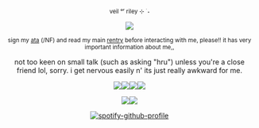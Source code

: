 <div align="center">

<sub> veil ᵒʳ riley ⊹ ࣪ ˖

<div align="center">
  
![](https://komarev.com/ghpvc/?username=liittle-puppy&color=000000&label=bite-marks)           
<div align="center">

<sub> sign my [ata](https://guardmuttz.atabook.org/) (/NF) and read my main [rentry](https://rentry.co/0130lostpup) before interacting with me, please!! it has very important information about me,,

not too keen on small talk (such as asking "hru") unless you're a close friend lol, sorry. i get nervous easily n' its just really awkward for me.

<div align="center">

![](https://files.catbox.moe/a5wi7q.gif)![](https://files.catbox.moe/vbx651.gif)![](https://files.catbox.moe/jd86ye.gif)![](https://files.catbox.moe/xwbtjq.gif)

![](https://files.catbox.moe/bl24tp.webp)![](https://files.catbox.moe/69k6od.webp)

<div align="center">

[![spotify-github-profile](https://spotify-github-profile.kittinanx.com/api/view?uid=4pzyy4lk1j1oz6pdawgau0yaw&cover_image=true&theme=natemoo-re&show_offline=false&background_color=4d0000&interchange=false&bar_color=780000&bar_color_cover=true)](https://github.com/kittinan/spotify-github-profile)
